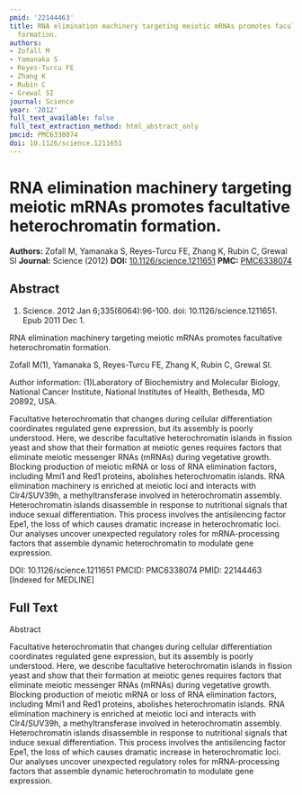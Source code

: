 ```yaml
---
pmid: '22144463'
title: RNA elimination machinery targeting meiotic mRNAs promotes facultative heterochromatin
  formation.
authors:
- Zofall M
- Yamanaka S
- Reyes-Turcu FE
- Zhang K
- Rubin C
- Grewal SI
journal: Science
year: '2012'
full_text_available: false
full_text_extraction_method: html_abstract_only
pmcid: PMC6338074
doi: 10.1126/science.1211651
---
```


# RNA elimination machinery targeting meiotic mRNAs promotes facultative heterochromatin formation.
**Authors:** Zofall M, Yamanaka S, Reyes-Turcu FE, Zhang K, Rubin C, Grewal SI
**Journal:** Science (2012)
**DOI:** [10.1126/science.1211651](https://doi.org/10.1126/science.1211651)
**PMC:** [PMC6338074](https://www.ncbi.nlm.nih.gov/pmc/articles/PMC6338074/)

## Abstract

1. Science. 2012 Jan 6;335(6064):96-100. doi: 10.1126/science.1211651. Epub 2011 
Dec 1.

RNA elimination machinery targeting meiotic mRNAs promotes facultative 
heterochromatin formation.

Zofall M(1), Yamanaka S, Reyes-Turcu FE, Zhang K, Rubin C, Grewal SI.

Author information:
(1)Laboratory of Biochemistry and Molecular Biology, National Cancer Institute, 
National Institutes of Health, Bethesda, MD 20892, USA.

Facultative heterochromatin that changes during cellular differentiation 
coordinates regulated gene expression, but its assembly is poorly understood. 
Here, we describe facultative heterochromatin islands in fission yeast and show 
that their formation at meiotic genes requires factors that eliminate meiotic 
messenger RNAs (mRNAs) during vegetative growth. Blocking production of meiotic 
mRNA or loss of RNA elimination factors, including Mmi1 and Red1 proteins, 
abolishes heterochromatin islands. RNA elimination machinery is enriched at 
meiotic loci and interacts with Clr4/SUV39h, a methyltransferase involved in 
heterochromatin assembly. Heterochromatin islands disassemble in response to 
nutritional signals that induce sexual differentiation. This process involves 
the antisilencing factor Epe1, the loss of which causes dramatic increase in 
heterochromatic loci. Our analyses uncover unexpected regulatory roles for 
mRNA-processing factors that assemble dynamic heterochromatin to modulate gene 
expression.

DOI: 10.1126/science.1211651
PMCID: PMC6338074
PMID: 22144463 [Indexed for MEDLINE]

## Full Text

Abstract

Facultative heterochromatin that changes during cellular differentiation coordinates regulated gene expression, but its assembly is poorly understood. Here, we describe facultative heterochromatin islands in fission yeast and show that their formation at meiotic genes requires factors that eliminate meiotic messenger RNAs (mRNAs) during vegetative growth. Blocking production of meiotic mRNA or loss of RNA elimination factors, including Mmi1 and Red1 proteins, abolishes heterochromatin islands. RNA elimination machinery is enriched at meiotic loci and interacts with Clr4/SUV39h, a methyltransferase involved in heterochromatin assembly. Heterochromatin islands disassemble in response to nutritional signals that induce sexual differentiation. This process involves the antisilencing factor Epe1, the loss of which causes dramatic increase in heterochromatic loci. Our analyses uncover unexpected regulatory roles for mRNA-processing factors that assemble dynamic heterochromatin to modulate gene expression.
